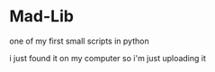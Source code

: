 # Mad-Lib
one of my first small scripts in python <br>

i just found it on my computer so i'm just uploading it 
